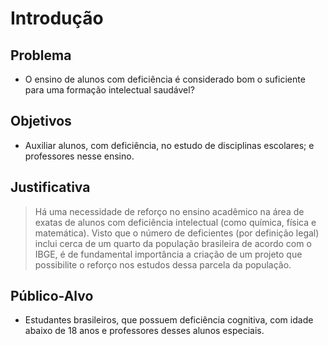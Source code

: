 # Introdução

## Problema

* O ensino de alunos com deficiência é considerado bom o suficiente para uma formação intelectual saudável?

## Objetivos

* Auxiliar alunos, com deficiência, no estudo de disciplinas escolares; e professores nesse ensino.

## Justificativa

> Há uma necessidade de reforço no ensino acadêmico na área de exatas de alunos com deficiência intelectual 
> (como química, física e matemática). Visto que o número de deficientes (por definição legal) inclui cerca 
> de um quarto da população brasileira de acordo com o IBGE, é de fundamental importância a criação de um 
> projeto que possibilite o reforço nos estudos dessa parcela da população.


## Público-Alvo

* Estudantes brasileiros, que possuem deficiência cognitiva, com idade abaixo de 18 anos e professores desses alunos especiais.
 
